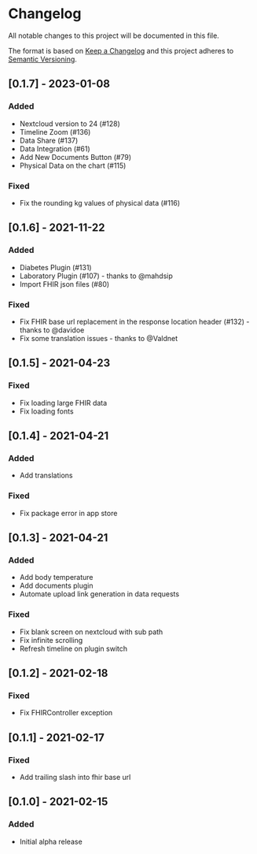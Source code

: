 # Changelog
All notable changes to this project will be documented in this file.

The format is based on [Keep a Changelog](http://keepachangelog.com/en/1.0.0/)
and this project adheres to [Semantic Versioning](http://semver.org/spec/v2.0.0.html).

## [0.1.7] - 2023-01-08
### Added
- Nextcloud version to 24 (#128)
- Timeline Zoom (#136)
- Data Share (#137)
- Data Integration (#61)
- Add New Documents Button (#79)
- Physical Data on the chart (#115)
### Fixed
- Fix the rounding kg values of physical data (#116)

## [0.1.6] - 2021-11-22
### Added
- Diabetes Plugin (#131)
- Laboratory Plugin (#107) - thanks to @mahdsip
- Import FHIR json files (#80)
### Fixed
- Fix FHIR base url replacement in the response location header (#132) - thanks to @davidoe
- Fix some translation issues - thanks to @Valdnet

## [0.1.5] - 2021-04-23
### Fixed
- Fix loading large FHIR data
- Fix loading fonts

## [0.1.4] - 2021-04-21
### Added
- Add translations
### Fixed
- Fix package error in app store

## [0.1.3] - 2021-04-21
### Added
- Add body temperature
- Add documents plugin
- Automate upload link generation in data requests
### Fixed
- Fix blank screen on nextcloud with sub path
- Fix infinite scrolling
- Refresh timeline on plugin switch

## [0.1.2] - 2021-02-18
### Fixed
- Fix FHIRController exception

## [0.1.1] - 2021-02-17
### Fixed
- Add trailing slash into fhir base url

## [0.1.0] - 2021-02-15
### Added
- Initial alpha release
